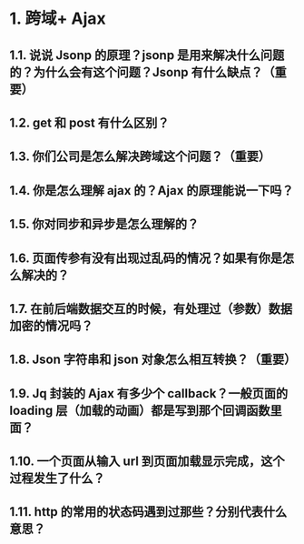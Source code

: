 # 1. 跨域+ Ajax

## 1.1. 说说 Jsonp 的原理？jsonp 是用来解决什么问题的？为什么会有这个问题？Jsonp 有什么缺点？（重要）

## 1.2. get 和 post 有什么区别？

## 1.3. 你们公司是怎么解决跨域这个问题？（重要）

## 1.4. 你是怎么理解 ajax 的？Ajax 的原理能说一下吗？

## 1.5. 你对同步和异步是怎么理解的？

## 1.6. 页面传参有没有出现过乱码的情况？如果有你是怎么解决的？

## 1.7. 在前后端数据交互的时候，有处理过（参数）数据加密的情况吗？

## 1.8. Json 字符串和 json 对象怎么相互转换？（重要）

## 1.9. Jq 封装的 Ajax 有多少个 callback？一般页面的 loading 层（加载的动画）都是写到那个回调函数里面？

## 1.10. 一个页面从输入 url 到页面加载显示完成，这个过程发生了什么？

## 1.11. http 的常用的状态码遇到过那些？分别代表什么意思？
